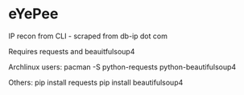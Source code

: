 # eYePee
IP recon from CLI - scraped from db-ip dot com

Requires requests and beauitfulsoup4

Archlinux users:
pacman -S python-requests python-beautifulsoup4

Others:
pip install requests
pip install beautifulsoup4
